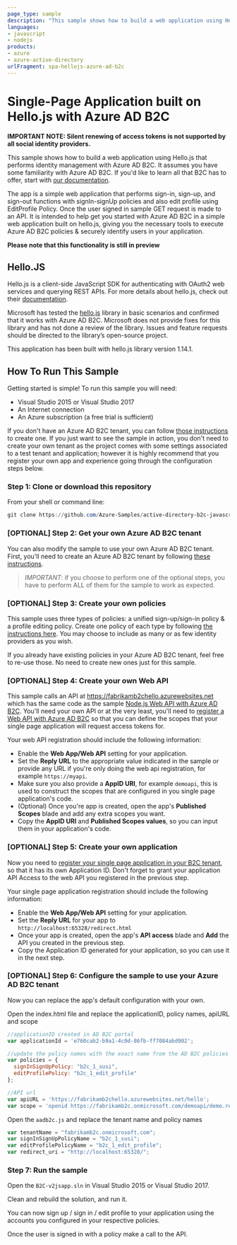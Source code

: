 ```yaml
---
page_type: sample
description: "This sample shows how to build a web application using Hello.js that performs identity management with Azure AD B2C."
languages:
- javascript
- nodejs
products:
- azure
- azure-active-directory
urlFragment: spa-hellojs-azure-ad-b2c
---
```


# Single-Page Application built on Hello.js with Azure AD B2C

**IMPORTANT NOTE: Silent renewing of access tokens is not supported by all social identity providers.**

This sample shows how to build a web application using Hello.js that performs identity management with Azure AD B2C. It assumes you have some familiarity with Azure AD B2C. If you'd like to learn all that B2C has to offer, start with [our documentation](http://aka.ms/aadb2c).

The app is a simple web application that performs sign-in, sign-up, and sign-out functions with signIn-signUp policies and also edit profile using EditProfile Policy. Once the user signed in sample GET request is made to an API. It is intended to help get you started with Azure AD B2C in a simple web application built on hello.js, giving you the necessary tools to execute Azure AD B2C policies & securely identify users in your application.  

**Please note that this functionality is still in preview**

## Hello.JS 

Hello.js is a client-side JavaScript SDK for authenticating with OAuth2 web services and querying REST APIs. For more details about hello.js, check out their [documentation](https://adodson.com/hello.js/#hellojs).

Microsoft has tested the [hello.js](https://github.com/MrSwitch/hello.js) library in basic scenarios and confirmed that it works with Azure AD B2C. Microsoft does not provide fixes for this library and has not done a review of the library. Issues and feature requests should be directed to the library’s open-source project.

This application has been built with hello.js library version 1.14.1.

## How To Run This Sample

Getting started is simple! To run this sample you will need:

- Visual Studio 2015 or Visual Studio 2017
- An Internet connection
- An Azure subscription (a free trial is sufficient)

If you don't have an Azure AD B2C tenant, you can follow [those instructions](https://docs.microsoft.com/azure/active-directory-b2c/tutorial-create-tenant) to create one. 
If you just want to see the sample in action, you don't need to create your own tenant as the project comes with some settings associated to a test tenant and application; however it is highly recommend that you register your own app and experience going through the configuration steps below.   

### Step 1:  Clone or download this repository

From your shell or command line:

```powershell
git clone https://github.com/Azure-Samples/active-directory-b2c-javascript-hellojs-singlepageapp.git
```

### [OPTIONAL] Step 2: Get your own Azure AD B2C tenant

You can also modify the sample to use your own Azure AD B2C tenant.  First, you'll need to create an Azure AD B2C tenant by following [these instructions](https://docs.microsoft.com/azure/active-directory-b2c/tutorial-create-tenant).

> *IMPORTANT*: if you choose to perform one of the optional steps, you have to perform ALL of them for the sample to work as expected.

### [OPTIONAL] Step 3: Create your own policies

This sample uses three types of policies: a unified sign-up/sign-in policy & a profile editing policy.  Create one policy of each type by following [the instructions here](https://docs.microsoft.com/azure/active-directory-b2c/active-directory-b2c-reference-policies).  You may choose to include as many or as few identity providers as you wish.

If you already have existing policies in your Azure AD B2C tenant, feel free to re-use those.  No need to create new ones just for this sample.

### [OPTIONAL] Step 4: Create your own Web API

This sample calls an API at https://fabrikamb2chello.azurewebsites.net which has the same code as the sample [Node.js Web API with Azure AD B2C](https://github.com/Azure-Samples/active-directory-b2c-javascript-nodejs-webapi). You'll need your own API or at the very least, you'll need to [register a Web API with Azure AD B2C](https://docs.microsoft.com/azure/active-directory-b2c/active-directory-b2c-app-registration#register-a-web-api) so that you can define the scopes that your single page application will request access tokens for. 

Your web API registration should include the following information:

- Enable the **Web App/Web API** setting for your application.
- Set the **Reply URL** to the appropriate value indicated in the sample or provide any URL if you're only doing the web api registration, for example `https://myapi`.
- Make sure you also provide a **AppID URI**, for example `demoapi`, this is used to construct the scopes that are configured in you single page application's code.
- (Optional) Once you're app is created, open the app's **Published Scopes** blade and add any extra scopes you want.
- Copy the **AppID URI** and **Published Scopes values**, so you can input them in your application's code.

### [OPTIONAL] Step 5: Create your own application

Now you need to [register your single page application in your B2C tenant](https://docs.microsoft.com/azure/active-directory-b2c/active-directory-b2c-app-registration#register-a-web-application), so that it has its own Application ID. Don't forget to grant your application API Access to the web API you registered in the previous step.

Your single page application registration should include the following information:

- Enable the **Web App/Web API** setting for your application.
- Set the **Reply URL** for your app to `http://localhost:65328/redirect.html`
- Once your app is created, open the app's **API access** blade and **Add** the API you created in the previous step.
- Copy the Application ID generated for your application, so you can use it in the next step.

### [OPTIONAL] Step 6: Configure the sample to use your Azure AD B2C tenant

Now you can replace the app's default configuration with your own.  

Open the index.html file and replace the applicationID, policy names, apiURL and scope

```javascript
//applicationID created in AD B2C portal
var applicationId = 'e760cab2-b9a1-4c0d-86fb-ff7084abd902';

//update the policy names with the exact name from the AD B2C policies blade
var policies = {
  signInSignUpPolicy: "b2c_1_susi",
  editProfilePolicy: "b2c_1_edit_profile"
};

//API url
var apiURL = 'https://fabrikamb2chello.azurewebsites.net/hello';
var scope = 'openid https://fabrikamb2c.onmicrosoft.com/demoapi/demo.read';
```
Open the `aadb2c.js` and replace the tenant name and policy names

```javascript
var tenantName = "fabrikamb2c.onmicrosoft.com";
var signInSignUpPolicyName = "b2c_1_susi";
var editProfilePolicyName = "b2c_1_edit_profile";
var redirect_uri = "http://localhost:65328/";
```

### Step 7: Run the sample

Open the `B2C-v2jsapp.sln` in Visual Studio 2015 or Visual Studio 2017.

Clean and rebuild the solution, and run it.

You can now sign up / sign in / edit profile to your application using the accounts you configured in your respective policies. 

Once the user is signed in with a policy make a call to the API.


